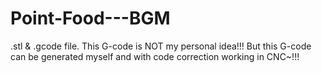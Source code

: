# Point-Food---BGM
.stl &amp; .gcode file.
This G-code is NOT my personal idea!!!
But this G-code can be generated myself and with code correction working in CNC~!!!
